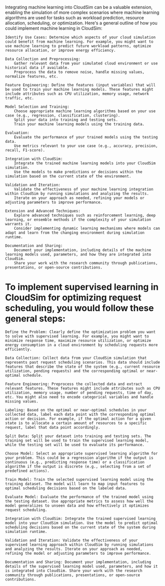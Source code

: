 Integrating machine learning into CloudSim can be a valuable extension, enabling the simulation of more complex scenarios where machine learning algorithms are used for tasks such as workload prediction, resource allocation, scheduling, or optimization. Here's a general outline of how you could implement machine learning in CloudSim:

    Identify Use Cases: Determine which aspects of your cloud simulation could benefit from machine learning. For example, you might want to use machine learning to predict future workload patterns, optimize resource allocation, or improve energy efficiency.

    Data Collection and Preprocessing:
        Gather relevant data from your simulated cloud environment or use historical data if available.
        Preprocess the data to remove noise, handle missing values, normalize features, etc.

    Feature Engineering: Define the features (input variables) that will be used to train your machine learning models. These features might include attributes such as CPU utilization, memory usage, network traffic, etc.

    Model Selection and Training:
        Choose appropriate machine learning algorithms based on your use case (e.g., regression, classification, clustering).
        Split your data into training and testing sets.
        Train your machine learning models using the training data.

    Evaluation:
        Evaluate the performance of your trained models using the testing data.
        Use metrics relevant to your use case (e.g., accuracy, precision, recall, F1-score).

    Integration with CloudSim:
        Integrate the trained machine learning models into your CloudSim simulation.
        Use the models to make predictions or decisions within the simulation based on the current state of the environment.

    Validation and Iteration:
        Validate the effectiveness of your machine learning integration within CloudSim by running simulations and analyzing the results.
        Iterate on your approach as needed, refining your models or adjusting parameters to improve performance.

    Extension and Advanced Techniques:
        Explore advanced techniques such as reinforcement learning, deep learning, or ensemble methods if the complexity of your simulation warrants it.
        Consider implementing dynamic learning mechanisms where models can adapt and learn from the changing environment during simulation runtime.

    Documentation and Sharing:
        Document your implementation, including details of the machine learning models used, parameters, and how they are integrated into CloudSim.
        Share your work with the research community through publications, presentations, or open-source contributions.

# To implement supervised learning in CloudSim for optimizing request scheduling, you would follow these general steps:

    Define the Problem: Clearly define the optimization problem you want to solve with supervised learning. For example, you might want to minimize response time, maximize resource utilization, or optimize energy consumption in a cloud environment by scheduling requests more efficiently.

    Data Collection: Collect data from your CloudSim simulation that represents past request scheduling scenarios. This data should include features that describe the state of the system (e.g., current resource utilization, pending requests) and the corresponding optimal or near-optimal schedule.

    Feature Engineering: Preprocess the collected data and extract relevant features. These features might include attributes such as CPU utilization, memory usage, number of pending requests, time of day, etc. You might also need to encode categorical variables and handle missing values.

    Labeling: Based on the optimal or near-optimal schedules in your collected data, label each data point with the corresponding optimal action or decision. For example, if the optimal action for a given state is to allocate a certain amount of resources to a specific request, label that data point accordingly.

    Split Data: Split your dataset into training and testing sets. The training set will be used to train the supervised learning model, while the testing set will be used to evaluate its performance.

    Choose Model: Select an appropriate supervised learning algorithm for your problem. This could be a regression algorithm if the output is continuous (e.g., predicting response time) or a classification algorithm if the output is discrete (e.g., selecting from a set of predefined actions).

    Train Model: Train the selected supervised learning model using the training dataset. The model will learn to map input features to optimal scheduling decisions based on the labeled data.

    Evaluate Model: Evaluate the performance of the trained model using the testing dataset. Use appropriate metrics to assess how well the model generalizes to unseen data and how effectively it optimizes request scheduling.

    Integration with CloudSim: Integrate the trained supervised learning model into your CloudSim simulation. Use the model to predict optimal scheduling decisions based on the current state of the system during simulation runtime.

    Validation and Iteration: Validate the effectiveness of your supervised learning approach within CloudSim by running simulations and analyzing the results. Iterate on your approach as needed, refining the model or adjusting parameters to improve performance.

    Documentation and Sharing: Document your implementation, including details of the supervised learning model used, parameters, and how it is integrated into CloudSim. Share your work with the research community through publications, presentations, or open-source contributions.
